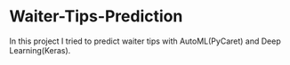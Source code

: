 # Waiter-Tips-Prediction
In this project I tried to predict waiter tips with AutoML(PyCaret) and Deep Learning(Keras).
